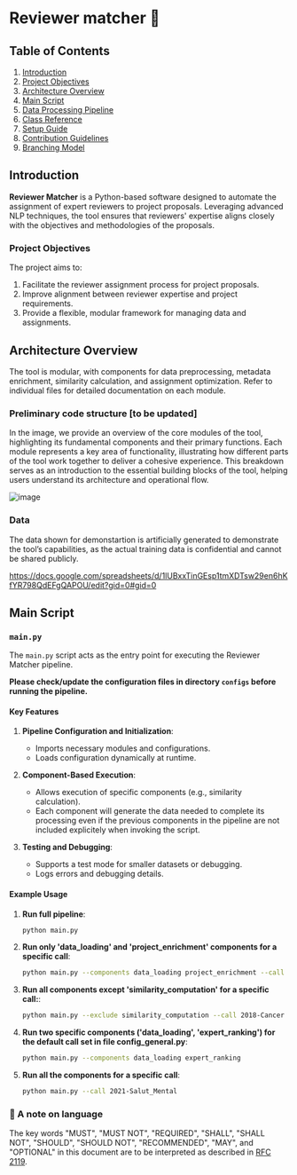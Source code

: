 # Reviewer matcher 🤺

## Table of Contents
1. [Introduction](#introduction)
2. [Project Objectives](#project-objectives)
3. [Architecture Overview](#architecture-overview)
4. [Main Script](#main-script)
5. [Data Processing Pipeline](docs/data_processing_pipeline.md)
6. [Class Reference](docs/classes.md)
5. [Setup Guide](docs/setup.md)
7. [Contribution Guidelines](docs/contribute.md)
8. [Branching Model](docs/branching_model.md)

## Introduction

**Reviewer Matcher** is a Python-based software designed to automate the assignment of expert reviewers to project proposals.
Leveraging advanced NLP techniques, the tool ensures that reviewers' expertise aligns closely with the objectives and methodologies of the proposals.

### Project Objectives

The project aims to:

1. Facilitate the reviewer assignment process for project proposals.
2. Improve alignment between reviewer expertise and project requirements.
3. Provide a flexible, modular framework for managing data and assignments.

## Architecture Overview

The tool is modular, with components for data preprocessing, metadata enrichment, similarity calculation, and assignment optimization.
Refer to individual files for detailed documentation on each module.

### Preliminary code structure [to be updated]

In the image, we provide an overview of the core modules of the tool, highlighting its fundamental components and their primary functions. Each module represents a key area of functionality, illustrating how different parts of the tool work together to deliver a cohesive experience. This breakdown serves as an introduction to the essential building blocks of the tool, helping users understand its architecture and operational flow.

![image](https://github.com/user-attachments/assets/e47e2ad0-8946-4ad9-84ee-ecba3c8783f4)

### Data

The data shown for demonstartion is artificially generated to demonstrate the tool’s capabilities, as the actual training data is confidential and cannot be shared publicly.

https://docs.google.com/spreadsheets/d/1lUBxxTinGEsp1tmXDTsw29en6hKfYR798QdEFgQAPOU/edit?gid=0#gid=0


## Main Script

### `main.py`

The `main.py` script acts as the entry point for executing the Reviewer Matcher pipeline.

**Please check/update the configuration files in directory ```configs``` before running the pipeline.**

#### Key Features

1. **Pipeline Configuration and Initialization**:
   - Imports necessary modules and configurations.
   - Loads configuration dynamically at runtime.

2. **Component-Based Execution**:
   - Allows execution of specific components (e.g., similarity calculation).
   - Each component will generate the data needed to complete its processing even if the previous components in the pipeline are not included explicitely when invoking the script.

3. **Testing and Debugging**:
   - Supports a test mode for smaller datasets or debugging.
   - Logs errors and debugging details.

#### Example Usage

1. **Run full pipeline**:
   ```bash
   python main.py
   ```

2. **Run only 'data_loading' and 'project_enrichment' components for a specific call**:
   ```bash
   python main.py --components data_loading project_enrichment --call 2022-Salut_Cardiovascular
   ```

3. **Run all components except 'similarity_computation' for a specific call:**:
   ```bash
   python main.py --exclude similarity_computation --call 2018-Cancer
   ```
   
3. **Run two specific components ('data_loading', 'expert_ranking') for the default call set in file config_general.py**:
   ```bash
   python main.py --components data_loading expert_ranking
   ```

4. **Run all the components for a specific call**:
   ```bash
   python main.py --call 2021-Salut_Mental
   ```

### 🛟 A note on language

The key words "MUST", "MUST NOT", "REQUIRED", "SHALL", "SHALL NOT", "SHOULD", "SHOULD NOT", "RECOMMENDED", "MAY", and "OPTIONAL" in this document are to be interpreted as described in [RFC 2119](https://www.ietf.org/rfc/rfc2119.txt).

